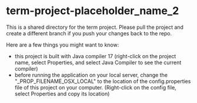 # term-project-placeholder_name_2
This is a shared directory for the term project. Please pull the project and create a different branch if you push your changes back to the repo. 

Here are a few things you might want to know: 
- this project is built with Java compiler 17 (right-click on the project name, select Properties, and select Java Compiler to see the current compiler)
- before running the application on your local server, change the "_PROP_FILENAME_OSX_LOCAL" to the location of the config.properties file of this project on your computer. (Right-click on the config file, select Properties and copy its location)  
